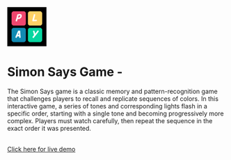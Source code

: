 <img src="P.png" style="width: 90px;">
<h1>Simon Says Game - </h1>
<p>The Simon Says game is a classic memory and pattern-recognition game that challenges players to recall and replicate sequences of colors. In this interactive game, a series of tones and corresponding lights flash in a specific order, starting with a single tone and becoming progressively more complex. Players must watch carefully, then repeat the sequence in the exact order it was presented.</p>
<br>
<a href="https://pritikabansal.github.io/myto-do-app/mytodo.html" class="button">Click here for live demo</a>
